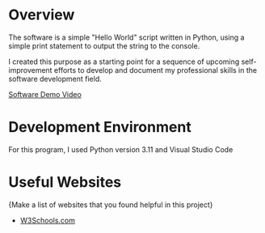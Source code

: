 # Overview

The software is a simple "Hello World" script written in Python, using a simple print statement to output the string to the console.

I created this purpose as a starting point for a sequence of upcoming self-improvement efforts to develop and document my professional skills in the software development field.

[Software Demo Video](https://youtu.be/9ha2kY2GLb0)

# Development Environment

For this program, I used Python version 3.11 and Visual Studio Code

# Useful Websites

{Make a list of websites that you found helpful in this project}
* [W3Schools.com](https://www.w3schools.com/python/)
